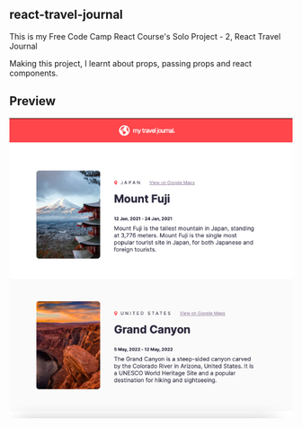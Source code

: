 ## react-travel-journal

This is my Free Code Camp React Course's Solo Project - 2, React Travel Journal

Making this project, I learnt about props, passing props and react components.

## Preview

![Preview](./src/images/preview.png)
